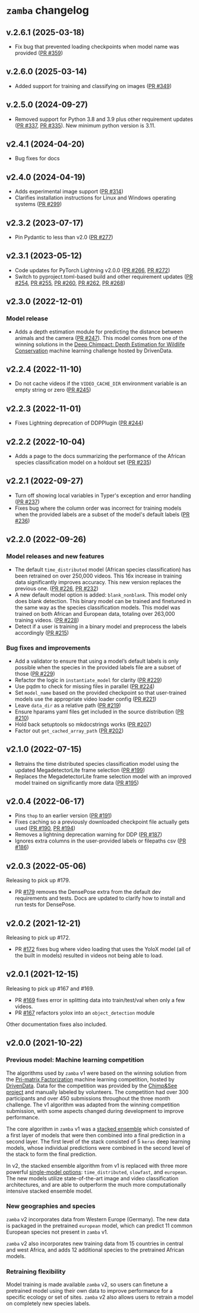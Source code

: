 # `zamba` changelog

## v.2.6.1 (2025-03-18)

 - Fix bug that prevented loading checkpoints when model name was provided ([PR #359](https://github.com/drivendataorg/zamba/pull/359))

## v.2.6.0 (2025-03-14)

* Added support for training and classifying on images ([PR #349](https://github.com/drivendataorg/zamba/pull/349))

## v.2.5.0 (2024-09-27)

* Removed support for Python 3.8 and 3.9 plus other requirement updates ([PR #337](https://github.com/drivendataorg/zamba/pull/337), [PR #335](https://github.com/drivendataorg/zamba/pull/335)). New minimum python version is 3.11.

## v2.4.1 (2024-04-20)

* Bug fixes for docs

## v2.4.0 (2024-04-19)

* Adds experimental image support ([PR #314](https://github.com/drivendataorg/zamba/pull/314))
* Clarifies installation instructions for Linux and Windows operating systems ([PR #299](https://github.com/drivendataorg/zamba/pull/299))

## v2.3.2 (2023-07-17)

* Pin Pydantic to less than v2.0 ([PR #277](https://github.com/drivendataorg/zamba/pull/277))

## v2.3.1 (2023-05-12)

* Code updates for PyTorch Lightning v2.0.0 ([PR #266](https://github.com/drivendataorg/zamba/pull/266), [PR #272](https://github.com/drivendataorg/zamba/pull/272))
* Switch to pyproject.toml-based build and other requirement updates ([PR #254](https://github.com/drivendataorg/zamba/pull/254), [PR #255](https://github.com/drivendataorg/zamba/pull/255), [PR #260](https://github.com/drivendataorg/zamba/pull/260), [PR #262](https://github.com/drivendataorg/zamba/pull/262), [PR #268](https://github.com/drivendataorg/zamba/pull/268))

## v2.3.0 (2022-12-01)

### Model release

* Adds a depth estimation module for predicting the distance between animals and the camera ([PR #247](https://github.com/drivendataorg/zamba/pull/247)). This model comes from one of the winning solutions in the [Deep Chimpact: Depth Estimation for Wildlife Conservation](https://www.drivendata.org/competitions/82/competition-wildlife-video-depth-estimation/) machine learning challenge hosted by DrivenData.

## v2.2.4 (2022-11-10)

* Do not cache videos if the `VIDEO_CACHE_DIR` environment variable is an empty string or zero ([PR #245](https://github.com/drivendataorg/zamba/pull/245))

## v2.2.3 (2022-11-01)

* Fixes Lightning deprecation of DDPPlugin ([PR #244](https://github.com/drivendataorg/zamba/pull/244))

## v2.2.2 (2022-10-04)

* Adds a page to the docs summarizing the performance of the African species classification model on a holdout set ([PR #235](https://github.com/drivendataorg/zamba/pull/235))

## v2.2.1 (2022-09-27)

* Turn off showing local variables in Typer's exception and error handling ([PR #237](https://github.com/drivendataorg/zamba/pull/237))
* Fixes bug where the column order was incorrect for training models when the provided labels are a subset of the model's default labels ([PR #236](https://github.com/drivendataorg/zamba/pull/236))

## v2.2.0 (2022-09-26)

### Model releases and new features

* The default `time_distributed` model (African species classification) has been retrained on over 250,000 videos. This 16x increase in training data significantly improves accuracy. This new version replaces the previous one. ([PR #226](https://github.com/drivendataorg/zamba/pull/226), [PR #232](https://github.com/drivendataorg/zamba/pull/232))
* A new default model option is added: `blank_nonblank`. This model only does blank detection. This binary model can be trained and finetuned in the same way as the species classification models. This model was trained on both African and European data, totaling over 263,000 training videos. ([PR #228](https://github.com/drivendataorg/zamba/pull/228))
* Detect if a user is training in a binary model and preprocess the labels accordingly ([PR #215](https://github.com/drivendataorg/zamba/pull/215))

### Bug fixes and improvements

* Add a validator to ensure that using a model’s default labels is only possible when the species in the provided labels file are a subset of those ([PR #229](https://github.com/drivendataorg/zamba/pull/229))
* Refactor the logic in `instantiate_model` for clarity ([PR #229](https://github.com/drivendataorg/zamba/pull/229))
* Use pqdm to check for missing files in parallel ([PR #224](https://github.com/drivendataorg/zamba/pull/224))
* Set `model_name` based on the provided checkpoint so that user-trained models use the appropriate video loader config ([PR #221](https://github.com/drivendataorg/zamba/pull/221))
* Leave `data_dir` as a relative path ([PR #219](https://github.com/drivendataorg/zamba/pull/219))
* Ensure hparams yaml files get included in the source distribution ([PR #210](https://github.com/drivendataorg/zamba/pull/210))
* Hold back setuptools so mkdocstrings works ([PR #207](https://github.com/drivendataorg/zamba/pull/207))
* Factor out `get_cached_array_path` ([PR #202](https://github.com/drivendataorg/zamba/pull/202/files))

## v2.1.0 (2022-07-15)

- Retrains the time distributed species classification model using the updated MegadetectorLite frame selection ([PR #199](https://github.com/drivendataorg/zamba/pull/199))
- Replaces the MegadetectorLite frame selection model with an improved model trained on significantly more data ([PR #195](https://github.com/drivendataorg/zamba/pull/195))

## v2.0.4 (2022-06-17)

 - Pins `thop` to an earlier version ([PR #191](https://github.com/drivendataorg/zamba/pull/191))
 - Fixes caching so a previously downloaded checkpoint file actually gets used ([PR #190](https://github.com/drivendataorg/zamba/pull/190), [PR #194](https://github.com/drivendataorg/zamba/pull/194))
 - Removes a lightning deprecation warning for DDP ([PR #187](https://github.com/drivendataorg/zamba/pull/187))
 - Ignores extra columns in the user-provided labels or filepaths csv ([PR #186](https://github.com/drivendataorg/zamba/pull/186))

## v2.0.3 (2022-05-06)

Releasing to pick up #179.

 - PR [#179](https://github.com/drivendataorg/zamba/pull/179) removes the DensePose extra from the default dev requirements and tests. Docs are updated to clarify how to install and run tests for DensePose.

## v2.0.2 (2021-12-21)

Releasing to pick up #172.

 - PR [#172](https://github.com/drivendataorg/zamba/pull/172) fixes bug where video loading that uses the YoloX model (all of the built in models) resulted in videos not being able to load.


## v2.0.1 (2021-12-15)

Releasing to pick up #167 and #169.

 - PR [#169](https://github.com/drivendataorg/zamba/pull/169) fixes error in splitting data into train/test/val when only a few videos.
 - PR [#167](https://github.com/drivendataorg/zamba/pull/167) refactors yolox into an `object_detection` module

Other documentation fixes also included.

## v2.0.0 (2021-10-22)

### Previous model: Machine learning competition

The algorithms used by `zamba` v1 were based on the winning solution from the
[Pri-matrix Factorization](https://www.drivendata.org/competitions/49/deep-learning-camera-trap-animals/) machine learning competition, hosted by [DrivenData](https://www.drivendata.org/). Data for the competition was provided by the [Chimp&See project](https://www.chimpandsee.org/#/) and manually labeled by volunteers. The competition had over 300 participants and over 450 submissions throughout the three month challenge. The v1 algorithm was adapted from the winning competition submission, with some aspects changed during development to improve performance.

The core algorithm in `zamba` v1 was a [stacked ensemble](https://en.wikipedia.org/wiki/Ensemble_learning#Stacking) which consisted of a first layer of models that were then combined into a final prediction in a second layer. The first level of the stack consisted of 5 `keras` deep learning models, whose individual predictions were combined in the second level
of the stack to form the final prediction.

In v2, the stacked ensemble algorithm from v1 is replaced with three more powerful [single-model options](models/species-detection.md): `time_distributed`, `slowfast`, and `european`. The new models utilize state-of-the-art image and video classification architectures, and are able to outperform the much more computationally intensive stacked ensemble model.

### New geographies and species

`zamba` v2 incorporates data from Western Europe (Germany). The new data is packaged in the pretrained `european` model, which can predict 11 common European species not present in `zamba` v1.

`zamba` v2 also incorporates new training data from 15 countries in central and west Africa, and adds 12 additional species to the pretrained African models.

### Retraining flexibility

Model training is made available `zamba` v2, so users can finetune a pretrained model using their own data to improve performance for a specific ecology or set of sites. `zamba` v2 also allows users to retrain a model on completely new species labels.
